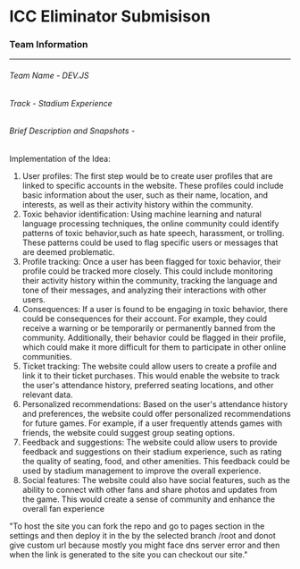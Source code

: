 # ICC Eliminator Submisison
### Team Information
------------
###### Team Name - DEV.JS
###### Track - Stadium Experience
###### Brief Description and Snapshots - 
Implementation of the Idea: 
1. User profiles: The first step would be to create user profiles that are linked to specific accounts in the website. These profiles could include
basic information about the user, such as their name, location, and interests, as well as their activity history within the community.
2. Toxic behavior identification: Using machine learning and natural language processing techniques, the online community could identify
patterns of toxic behavior,such as hate speech, harassment, or trolling. These patterns could be used to flag specific users or messages
that are deemed problematic.
3. Profile tracking: Once a user has been flagged for toxic behavior, their profile could be tracked more closely. This could include monitoring
their activity history within the community, tracking the language and tone of their messages, and analyzing their interactions with other
users.
4. Consequences: If a user is found to be engaging in toxic behavior, there could be consequences for their account. For example, they could
receive a warning or be temporarily or permanently banned from the community. Additionally, their behavior could be flagged in their
profile, which could make it more difficult for them to participate in other online communities.
5. Ticket tracking: The website could allow users to create a profile and link it to their ticket purchases. This would enable the website to track
the user's attendance history, preferred seating locations, and other relevant data.
6. Personalized recommendations: Based on the user's attendance history and preferences, the website could offer personalized
recommendations for future games. For example, if a user frequently attends games with friends, the website could suggest group seating
options.
7. Feedback and suggestions: The website could allow users to provide feedback and suggestions on their stadium experience, such as
rating the quality of seating, food, and other amenities. This feedback could be used by stadium management to improve the overall
experience.
8. Social features: The website could also have social features, such as the ability to connect with other fans and share photos and updates
from the game. This would create a sense of community and enhance the overall fan experience

"To host the site you can fork the repo and go to pages section in the settings and then deploy it in the by the selected branch /root and donot give custom url because mostly you might face dns server error and then when the link is generated to the site you can checkout our site."

